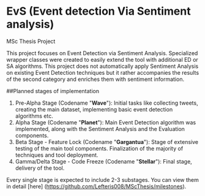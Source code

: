 # EvS (Event detection Via Sentiment analysis)
MSc Thesis Project

This project focuses on Event Detection via Sentiment Analysis. Specialized wrapper classes were created to easily extend the tool with additional ED or SA algorithms.
This project does not automatically apply Sentiment Analysis on existing Event Detection techniques but it rather accompanies the results of the second category and enriches them with sentiment information.

##Planned stages of implementation
1. Pre-Alpha Stage (Codename "**Wave**"): Initial tasks like collecting tweets, creating the main dataset, implementing basic event detection algorithms etc.
2. Alpha Stage (Codename "**Planet**"): Main Event Detection algorithm was implemented, along with the Sentiment Analysis and the Evaluation components.
3. Beta Stage - Feature Lock (Codename "**Gargantua**"): Stage of extensive testing of the main tool components. Finalization of the majority of techniques and tool deployment.
4. Gamma/Delta Stage - Code Freeze (Codename "**Stellar**"): Final stage, delivery of the tool.

Every single stage is expected to include 2-3 substages. You can view them in detail [here] (https://github.com/Lefteris008/MScThesis/milestones).
